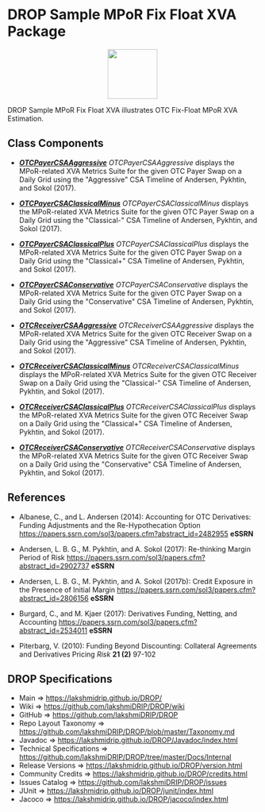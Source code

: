 # DROP Sample MPoR Fix Float XVA Package

<p align="center"><img src="https://github.com/lakshmiDRIP/DROP/blob/master/DRIP_Logo.gif?raw=true" width="100"></p>

DROP Sample MPoR Fix Float XVA illustrates OTC Fix-Float MPoR XVA Estimation.


## Class Components

 * [***OTCPayerCSAAggressive***](https://github.com/lakshmiDRIP/DROP/tree/master/src/main/java/org/drip/sample/mporfixfloatxva/OTCPayerCSAAggressive.java)
 <i>OTCPayerCSAAggressive</i> displays the MPoR-related XVA Metrics Suite for the given OTC Payer Swap on a Daily Grid using the "Aggressive" CSA Timeline of Andersen, Pykhtin, and Sokol (2017).

 * [***OTCPayerCSAClassicalMinus***](https://github.com/lakshmiDRIP/DROP/tree/master/src/main/java/org/drip/sample/mporfixfloatxva/OTCPayerCSAClassicalMinus.java)
 <i>OTCPayerCSAClassicalMinus</i> displays the MPoR-related XVA Metrics Suite for the given OTC Payer Swap on a Daily Grid using the "Classical-" CSA Timeline of Andersen, Pykhtin, and Sokol (2017).

 * [***OTCPayerCSAClassicalPlus***](https://github.com/lakshmiDRIP/DROP/tree/master/src/main/java/org/drip/sample/mporfixfloatxva/OTCPayerCSAClassicalPlus.java)
 <i>OTCPayerCSAClassicalPlus</i> displays the MPoR-related XVA Metrics Suite for the given OTC Payer Swap on a Daily Grid using the "Classical+" CSA Timeline of Andersen, Pykhtin, and Sokol (2017).

 * [***OTCPayerCSAConservative***](https://github.com/lakshmiDRIP/DROP/tree/master/src/main/java/org/drip/sample/mporfixfloatxva/OTCPayerCSAConservative.java)
 <i>OTCPayerCSAConservative</i> displays the MPoR-related XVA Metrics Suite for the given OTC Payer Swap on a Daily Grid using the "Conservative" CSA Timeline of Andersen, Pykhtin, and Sokol (2017).

 * [***OTCReceiverCSAAggressive***](https://github.com/lakshmiDRIP/DROP/tree/master/src/main/java/org/drip/sample/mporfixfloatxva/OTCReceiverCSAAggressive.java)
 <i>OTCReceiverCSAAggressive</i> displays the MPoR-related XVA Metrics Suite for the given OTC Receiver Swap on a Daily Grid using the "Aggressive" CSA Timeline of Andersen, Pykhtin, and Sokol (2017).

 * [***OTCReceiverCSAClassicalMinus***](https://github.com/lakshmiDRIP/DROP/tree/master/src/main/java/org/drip/sample/mporfixfloatxva/OTCReceiverCSAClassicalMinus.java)
 <i>OTCReceiverCSAClassicalMinus</i> displays the MPoR-related XVA Metrics Suite for the given OTC Receiver Swap on a Daily Grid using the "Classical-" CSA Timeline of Andersen, Pykhtin, and Sokol (2017).

 * [***OTCReceiverCSAClassicalPlus***](https://github.com/lakshmiDRIP/DROP/tree/master/src/main/java/org/drip/sample/mporfixfloatxva/OTCReceiverCSAClassicalPlus.java)
 <i>OTCReceiverCSAClassicalPlus</i> displays the MPoR-related XVA Metrics Suite for the given OTC Receiver Swap on a Daily Grid using the "Classical+" CSA Timeline of Andersen, Pykhtin, and Sokol (2017).

 * [***OTCReceiverCSAConservative***](https://github.com/lakshmiDRIP/DROP/tree/master/src/main/java/org/drip/sample/mporfixfloatxva/OTCReceiverCSAConservative.java)
 <i>OTCReceiverCSAConservative</i> displays the MPoR-related XVA Metrics Suite for the given OTC Receiver Swap on a Daily Grid using the "Conservative" CSA Timeline of Andersen, Pykhtin, and Sokol (2017).


## References

 * Albanese, C., and L. Andersen (2014): Accounting for OTC Derivatives: Funding Adjustments and the
 	Re-Hypothecation Option https://papers.ssrn.com/sol3/papers.cfm?abstract_id=2482955 <b>eSSRN</b>

 * Andersen, L. B. G., M. Pykhtin, and A. Sokol (2017): Re-thinking Margin Period of Risk
 	https://papers.ssrn.com/sol3/papers.cfm?abstract_id=2902737 <b>eSSRN</b>

 * Andersen, L. B. G., M. Pykhtin, and A. Sokol (2017b): Credit Exposure in the Presence of Initial Margin https://papers.ssrn.com/sol3/papers.cfm?abstract_id=2806156 <b>eSSRN</b>

 * Burgard, C., and M. Kjaer (2017): Derivatives Funding, Netting, and Accounting https://papers.ssrn.com/sol3/papers.cfm?abstract_id=2534011 <b>eSSRN</b>

 * Piterbarg, V. (2010): Funding Beyond Discounting: Collateral Agreements and Derivatives Pricing <i>Risk</i> <b>21 (2)</b> 97-102


## DROP Specifications

 * Main                     => https://lakshmidrip.github.io/DROP/
 * Wiki                     => https://github.com/lakshmiDRIP/DROP/wiki
 * GitHub                   => https://github.com/lakshmiDRIP/DROP
 * Repo Layout Taxonomy     => https://github.com/lakshmiDRIP/DROP/blob/master/Taxonomy.md
 * Javadoc                  => https://lakshmidrip.github.io/DROP/Javadoc/index.html
 * Technical Specifications => https://github.com/lakshmiDRIP/DROP/tree/master/Docs/Internal
 * Release Versions         => https://lakshmidrip.github.io/DROP/version.html
 * Community Credits        => https://lakshmidrip.github.io/DROP/credits.html
 * Issues Catalog           => https://github.com/lakshmiDRIP/DROP/issues
 * JUnit                    => https://lakshmidrip.github.io/DROP/junit/index.html
 * Jacoco                   => https://lakshmidrip.github.io/DROP/jacoco/index.html

